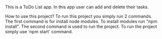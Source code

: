 This is a ToDo List app. In this app user can add and delete their tasks.

How to use this project? To run this project you simply run 2 commands. The first command is for install node modules. To install modules run "npm install". The second command is used to run the project. To run the project simply use 'npm start' command.
